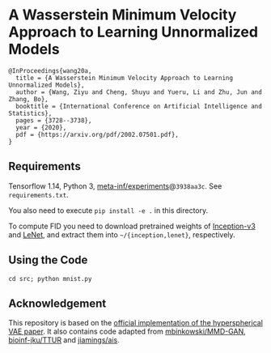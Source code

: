 # A Wasserstein Minimum Velocity Approach to Learning Unnormalized Models

```
@InProceedings{wang20a,
  title = {A Wasserstein Minimum Velocity Approach to Learning Unnormalized Models},
  author = {Wang, Ziyu and Cheng, Shuyu and Yueru, Li and Zhu, Jun and Zhang, Bo},
  booktitle = {International Conference on Artificial Intelligence and Statistics},
  pages = {3728--3738},
  year = {2020},
  pdf = {https://arxiv.org/pdf/2002.07501.pdf},
}
```

## Requirements

Tensorflow 1.14, Python 3, [meta-inf/experiments](https://github.com/meta-inf/experiments)@`3938aa3c`. See `requirements.txt`.

You also need to execute `pip install -e .` in this directory.

To compute FID you need to download pretrained weights of [Inception-v3](https://ml.cs.tsinghua.edu.cn/~ziyu/static/wmvl/inception.tar) and [LeNet](https://ml.cs.tsinghua.edu.cn/~ziyu/static/wmvl/lenet.tar), and extract them into `~/{inception,lenet}`, respectively.

## Using the Code

```
cd src; python mnist.py
```

## Acknowledgement

This repository is based on the [official implementation of the hyperspherical VAE paper](https://github.com/nicola-decao/s-vae-tf). It also contains code adapted from [mbinkowski/MMD-GAN](https://github.com/mbinkowski/MMD-GAN), [bioinf-jku/TTUR](https://github.com/bioinf-jku/TTUR) and [jiamings/ais](https://github.com/jiamings/ais).

